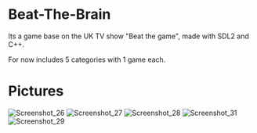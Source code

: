 # Beat-The-Brain
Its a game base on the UK TV show "Beat the game", made with SDL2 and C++.

For now includes 5 categories with 1 game each.

# Pictures

![Screenshot_26](https://user-images.githubusercontent.com/37775910/148136268-e91bf908-9716-4be8-b972-438f316974fb.png)
![Screenshot_27](https://user-images.githubusercontent.com/37775910/148136271-81b0d687-831a-4b7a-b033-b0177fccdb2f.png)
![Screenshot_28](https://user-images.githubusercontent.com/37775910/148136276-b2b5da55-3455-462f-abb1-790fb30d17a6.png)
![Screenshot_31](https://user-images.githubusercontent.com/37775910/148136277-20864205-3631-47e6-bc41-b09f8500750f.png)
![Screenshot_29](https://user-images.githubusercontent.com/37775910/148136281-6c3e4ddf-ea17-4dd6-89d3-a82f3839d3fa.png)
